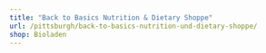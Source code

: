 ```yaml
---
title: "Back to Basics Nutrition & Dietary Shoppe"
url: /pittsburgh/back-to-basics-nutrition-und-dietary-shoppe/
shop: Bioladen
---
```

